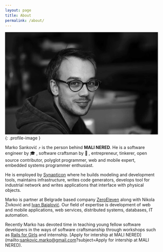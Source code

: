 ```yaml
---
layout: page
title: About
permalink: /about/
---
```


![Profile image](/images/profile.jpg){: .profile-image }

Marko Sanković &#10548; is the person behind <strong>MALI NERED</strong>. He is a software engineer by &#x1f393;&nbsp;, software craftsman by &#128156;&nbsp;, entrepreneur, tinkerer, open source contributor, polyglot programmer, web and mobile expert, embedded systems programmer enthusiast.

He is employed by [Synapticon](https://www.synapticon.com) where he builds modeling and development tools, maintains infrastructure, writes code generators, develops tool for industrial network and writes applications that interface with physical objects.

Marko is partner at Belgrade based company [ZeroEleven](http://zeroeleven.rs) along with Nikola Živković and <a href="https://bajalovic.github.io">Ivan Bajalović</a>. Our field of expertise is development of web and mobile applications, web services, distributed systems, databases, IT automation.

Recently Marko has devoted time in teaching young fellow software developers in the ways of software craftsmanship through workshops such as [Rails for Girls](http://railsgirls.com/) and internship. [Apply for intership at MALI NERED](mailto:sankovic.marko@gmail.com?subject=Apply for intership at MALI NERED).
